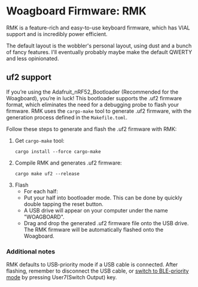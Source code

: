 # Woagboard Firmware: RMK

RMK is a feature-rich and easy-to-use keyboard firmware, which has VIAL support and is incredibly power efficient.

The default layout is the wobbler's personal layout, using dust and a bunch of fancy features.
I'll eventually probably maybe make the default QWERTY and less opinionated.

## uf2 support

If you’re using the Adafruit_nRF52_Bootloader (Recommended for the Woagboard), you’re in luck! This bootloader supports the .uf2 firmware format, which eliminates the need for a debugging probe to flash your firmware. RMK uses the `cargo-make` tool to generate .uf2 firmware, with the generation process defined in the `Makefile.toml`.

Follow these steps to generate and flash the .uf2 firmware with RMK:

1. Get `cargo-make` tool:
   ```shell
   cargo install --force cargo-make
   ```
2. Compile RMK and generates .uf2 firmware:
   ```shell
   cargo make uf2 --release
   ```
3. Flash
   - For each half:
    - Put your half into bootloader mode. This can be done by quickly double tapping the reset button.
    - A USB drive will appear on your computer under the name "WOAGBOARD".
    - Drag and drop the generated .uf2 firmware file onto the USB drive. The RMK firmware will be automatically flashed onto the Woagboard.

### Additional notes

RMK defaults to USB-priority mode if a USB cable is connected. After flashing, remember to disconnect the USB cable, or [switch to BLE-priority mode](https://rmk.rs/docs/features/wireless.html#multiple-profile-support) by pressing User7(Switch Output) key.
